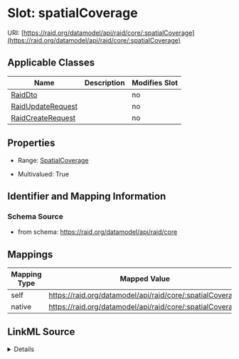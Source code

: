 

# Slot: spatialCoverage



URI: [https://raid.org/datamodel/api/raid/core/:spatialCoverage](https://raid.org/datamodel/api/raid/core/:spatialCoverage)



<!-- no inheritance hierarchy -->





## Applicable Classes

| Name | Description | Modifies Slot |
| --- | --- | --- |
| [RaidDto](RaidDto.md) |  |  no  |
| [RaidUpdateRequest](RaidUpdateRequest.md) |  |  no  |
| [RaidCreateRequest](RaidCreateRequest.md) |  |  no  |







## Properties

* Range: [SpatialCoverage](SpatialCoverage.md)

* Multivalued: True





## Identifier and Mapping Information







### Schema Source


* from schema: https://raid.org/datamodel/api/raid/core




## Mappings

| Mapping Type | Mapped Value |
| ---  | ---  |
| self | https://raid.org/datamodel/api/raid/core/:spatialCoverage |
| native | https://raid.org/datamodel/api/raid/core/:spatialCoverage |




## LinkML Source

<details>
```yaml
name: spatialCoverage
from_schema: https://raid.org/datamodel/api/raid/core
rank: 1000
alias: spatialCoverage
domain_of:
- RaidDto
range: SpatialCoverage
multivalued: true
inlined: true
inlined_as_list: true

```
</details>